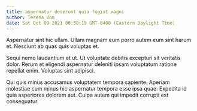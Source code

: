 ```yaml
---
title: aspernatur deserunt quia fugiat magni
author: Teresa Von
date: Sat Oct 09 2021 06:58:19 GMT-0400 (Eastern Daylight Time)
---
```

Aspernatur sint hic ullam. Ullam magnam eum porro autem eum sint harum et. Nesciunt ab quas quis voluptas et.

 Sequi nemo laudantium et ut. Ut voluptate debitis excepturi sit veritatis dolor. Rerum et eligendi aspernatur deleniti ipsam voluptatum ratione repellat enim. Voluptas sint adipisci.

 Qui quis minus accusamus voluptatem tempora sapiente. Aperiam molestiae cum minus hic aspernatur tempora esse ipsa quae. Expedita id quia asperiores dolorem aut. Culpa autem qui impedit corrupti est consequatur.